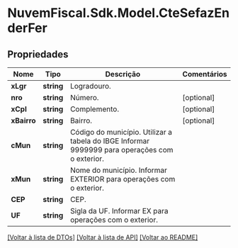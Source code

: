 # NuvemFiscal.Sdk.Model.CteSefazEnderFer

## Propriedades

Nome | Tipo | Descrição | Comentários
------------ | ------------- | ------------- | -------------
**xLgr** | **string** | Logradouro. | 
**nro** | **string** | Número. | [optional] 
**xCpl** | **string** | Complemento. | [optional] 
**xBairro** | **string** | Bairro. | [optional] 
**cMun** | **string** | Código do município.  Utilizar a tabela do IBGE       Informar 9999999 para operações com o exterior. | 
**xMun** | **string** | Nome do município.  Informar EXTERIOR para operações com o exterior. | 
**CEP** | **string** | CEP. | 
**UF** | **string** | Sigla da UF.  Informar EX para operações com o exterior. | 

[[Voltar à lista de DTOs]](../README.md#documentation-for-models) [[Voltar à lista de API]](../README.md#documentation-for-api-endpoints) [[Voltar ao README]](../README.md)

